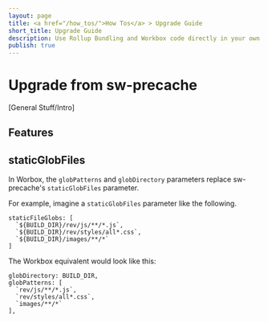 ```yaml
---
layout: page
title: <a href="/how_tos/">How Tos</a> > Upgrade Guide
short_title: Upgrade Guide
description: Use Rollup Bundling and Workbox code directly in your own service worker.
publish: true
---
```


# Upgrade from sw-precache

[General Stuff/Intro]

## Features

## staticGlobFiles

In Worbox, the `globPatterns` and `globDirectory` parameters replace sw-precache's `staticGlobFiles` parameter. 

For example, imagine a `staticGlobFiles` parameter like the following.


    staticFileGlobs: [
      `${BUILD_DIR}/rev/js/**/*.js`,
      `${BUILD_DIR}/rev/styles/all*.css`,
      `${BUILD_DIR}/images/**/*`
    ]

The Workbox equivalent would look like this:

    globDirectory: BUILD_DIR,
    globPatterns: [
      `rev/js/**/*.js`,
      `rev/styles/all*.css`,
      `images/**/*`
    ],
